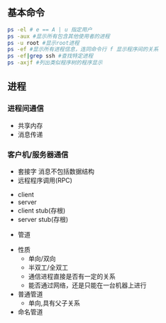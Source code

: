 ## 基本命令
```sh
ps -el # e == A | u 指定用户
ps -aux #显示所有包含其他使用者的进程
ps -u root #显示root进程
ps -ef #显示所有进程信息，连同命令行 f 显示程序间的关系
ps -ef|grep ssh #查找特定进程
ps -axjf #列出类似程序树的程序显示
```

## 进程

### 进程间通信
* 共享内存
* 消息传递 

### 客户机/服务器通信
* 套接字 消息不包括数据结构
* 远程程序调用(RPC)
 - client
 - server
 - client stub(存根)
 - server stub(存根)
* 管道
 - 性质
   - 单向/双向
   - 半双工/全双工
   - 通信进程直接是否有一定的关系
   - 能否通过网络，还是只能在一台机器上进行
 - 普通管道
   - 单向,具有父子关系
 - 命名管道